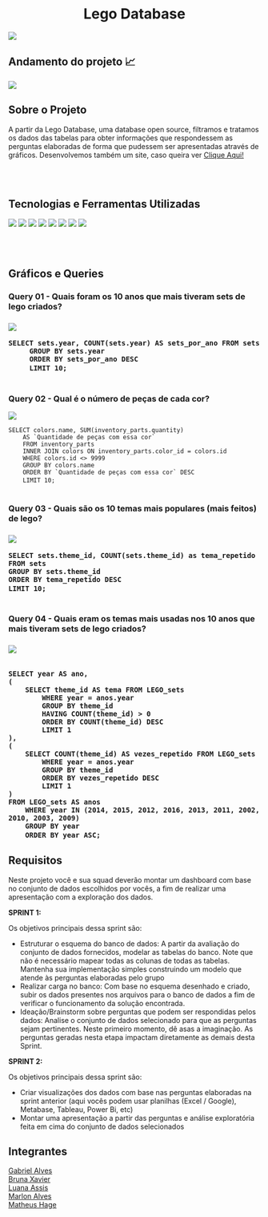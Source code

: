 <h1 align="center">Lego Database</h1>
<img src="https://i.imgur.com/haqxTn5.png"> 

<h2><strong> Andamento do projeto  📈</strong></h2>
<img src="https://camo.githubusercontent.com/d04296ab32ba0006e2771106306abb9db46a72f32331ea85265b2c5770c80c19/68747470733a2f2f696d672e736869656c64732e696f2f776562736974653f646f776e5f636f6c6f723d436f6e636c7569646f266c6162656c3d537461747573267374796c653d666f722d7468652d62616467652675705f6d6573736167653d436f6e636c7569646f2675726c3d68747470732533412532462532466769746875622e636f6d2532467974616c6c6f6272756e6f25324650726f6a65746f46696e616c4d6f64756c6f33">  
<br>
<h2> Sobre o Projeto </h2>
A partir da Lego Database, uma database open source, filtramos e tratamos os dados das tabelas para obter informações que respondessem as perguntas elaboradas de forma que pudessem ser apresentadas através de gráficos. Desenvolvemos também um site, caso queira ver <a href="https://gabrielalvesfs.github.io/Lego-Database" target="_blank"> Clique Aqui! </a>

<br><br>
<h2> Tecnologias e Ferramentas Utilizadas</h2>

<img src="https://img.shields.io/badge/GIT-E44C30?style=for-the-badge&logo=git&logoColor=whitee"> <img src="https://img.shields.io/badge/Supabase-181818?style=for-the-badge&logo=supabase&logoColor=white"> <img src="https://img.shields.io/badge/MySQL-005C84?style=for-the-badge&logo=mysql&logoColor=white"> <img src="https://img.shields.io/badge/Canva-%2300C4CC.svg?style=for-the-badge&logo=Canva&logoColor=white"> <img src="https://img.shields.io/badge/Microsoft_Excel-217346?style=for-the-badge&logo=microsoft-excel&logoColor=white"> <img src="https://img.shields.io/badge/html5-%23E34F26.svg?style=for-the-badge&logo=html5&logoColor=white"> <img src="https://img.shields.io/badge/css3-%231572B6.svg?style=for-the-badge&logo=css3&logoColor=white"> <img src="https://img.shields.io/badge/bootstrap-%23563D7C.svg?style=for-the-badge&logo=bootstrap&logoColor=white">

<br><br>
<h2>Gráficos e Queries </h2>
<h3> Query 01 - Quais foram os 10 anos que mais tiveram sets de lego criados? <h3>

<img src="https://gabrielalvesfs.github.io/Lego-Database/assets/img/query1.png">
<pre>
<code>SELECT sets.year, COUNT(sets.year) AS sets_por_ano FROM sets
     GROUP BY sets.year
	 ORDER BY sets_por_ano DESC
	 LIMIT 10; </code>		 
 </pre> 
 
<h3> Query 02 - Qual é o número de peças de cada cor? </h3>
<img src="https://gabrielalvesfs.github.io/Lego-Database/assets/img/query2-1.png">
<pre>
<code>SELECT colors.name, SUM(inventory_parts.quantity) 
	AS `Quantidade de peças com essa cor`
	FROM inventory_parts
	INNER JOIN colors ON inventory_parts.color_id = colors.id
	WHERE colors.id <> 9999
	GROUP BY colors.name
	ORDER BY `Quantidade de peças com essa cor` DESC
	LIMIT 10; </code>		 
 </pre>

<h3> Query 03 - Quais são os 10 temas mais populares (mais feitos) de lego? <h3>

<img src="https://gabrielalvesfs.github.io/Lego-Database/assets/img/query3.png">
<pre>
<code>SELECT sets.theme_id, COUNT(sets.theme_id) as tema_repetido FROM sets
GROUP BY sets.theme_id
ORDER BY tema_repetido DESC
LIMIT 10; </code>		 
 </pre> 

<h3> Query 04 - Quais eram os temas mais usadas nos 10 anos que mais tiveram sets de lego criados? <h3>

<img src="https://gabrielalvesfs.github.io/Lego-Database/assets/img/tema.png">
<pre>
<code>
SELECT year AS ano,
(
	SELECT theme_id AS tema FROM LEGO_sets
		WHERE year = anos.year
		GROUP BY theme_id
		HAVING COUNT(theme_id) > 0
		ORDER BY COUNT(theme_id) DESC
		LIMIT 1
),
(
	SELECT COUNT(theme_id) AS vezes_repetido FROM LEGO_sets
		WHERE year = anos.year
		GROUP BY theme_id
		ORDER BY vezes_repetido DESC
		LIMIT 1
)
FROM LEGO_sets AS anos
	WHERE year IN (2014, 2015, 2012, 2016, 2013, 2011, 2002, 2010, 2003, 2009)
	GROUP BY year
	ORDER BY year ASC; </code>		
</pre> 


<h2> Requisitos </h2>
Neste projeto você e sua squad deverão montar um dashboard com base no conjunto de dados escolhidos por vocês, a fim de realizar uma apresentação com a exploração dos dados. 

**SPRINT 1:**

Os objetivos principais dessa sprint são:

-   Estruturar o esquema do banco de dados: A partir da avaliação do conjunto de dados fornecidos, modelar as tabelas do banco. Note que não é necessário mapear todas as colunas de todas as tabelas. Mantenha sua implementação simples construindo um modelo que atende às perguntas elaboradas pelo grupo
-   Realizar carga no banco: Com base no esquema desenhado e criado, subir os dados presentes nos arquivos para o banco de dados a fim de verificar o funcionamento da solução encontrada.
-   Ideação/Brainstorm sobre perguntas que podem ser respondidas pelos dados: Analise o conjunto de dados selecionado para que as perguntas sejam pertinentes. Neste primeiro momento, dê asas a imaginação. As perguntas geradas nesta etapa impactam diretamente as demais desta Sprint.

**SPRINT 2:**

Os objetivos principais dessa sprint são:

-   Criar visualizações dos dados com base nas perguntas elaboradas na sprint anterior (aqui vocês podem usar planilhas (Excel / Google), Metabase, Tableau, Power Bi, etc)
-   Montar uma apresentação a partir das perguntas e análise exploratória feita em cima do conjunto de dados selecionados

<h2> Integrantes </h2>
<a href="https://github.com/GabrielAlvesFS" target="_blank"> Gabriel Alves </a> <br>
<a href="https://github.com/bruxvr" target="_blank"> Bruna Xavier </a> <br>
<a href="https://github.com/luanaassisi" target="_blank"> Luana Assis</a> <br>
<a href="https://github.com/Marlonalvss" target="_blank"> Marlon Alves</a> <br>
<a href="https://github.com/matheushage" target="_blank"> Matheus Hage </a> 
